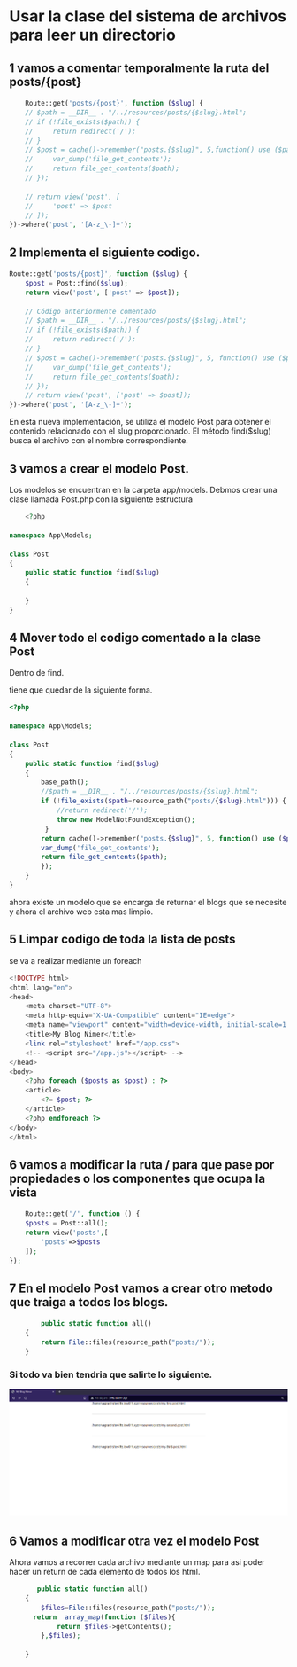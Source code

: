 # Usar la clase del sistema de archivos para leer un directorio

## 1 vamos a comentar temporalmente la ruta del posts/{post}
```php
    Route::get('posts/{post}', function ($slug) {
    // $path = __DIR__ . "/../resources/posts/{$slug}.html";
    // if (!file_exists($path)) {
    //     return redirect('/');
    // }
    // $post = cache()->remember("posts.{$slug}", 5,function() use ($path){
    //     var_dump('file_get_contents');
    //     return file_get_contents($path);
    // });
    
    // return view('post', [
    //     'post' => $post
    // ]);
})->where('post', '[A-z_\-]+');
```
## 2 Implementa el siguiente codigo.
```php
Route::get('posts/{post}', function ($slug) {
    $post = Post::find($slug);
    return view('post', ['post' => $post]);

    // Código anteriormente comentado
    // $path = __DIR__ . "/../resources/posts/{$slug}.html";
    // if (!file_exists($path)) {
    //     return redirect('/');
    // }
    // $post = cache()->remember("posts.{$slug}", 5, function() use ($path) {
    //     var_dump('file_get_contents');
    //     return file_get_contents($path);
    // });
    // return view('post', ['post' => $post]);
})->where('post', '[A-z_\-]+');
```
En esta nueva implementación, se utiliza el modelo Post para obtener el contenido relacionado con el slug proporcionado. El método find($slug) busca el archivo con el nombre correspondiente.

## 3 vamos a crear el modelo Post.
Los modelos se encuentran en la carpeta app/models.
Debmos crear una clase llamada Post.php con la siguiente estructura
```php
    <?php

namespace App\Models;

class Post
{
    public static function find($slug)
    {
        
    }
}
```
## 4 Mover todo el codigo comentado a la clase Post
Dentro de find.

tiene que quedar de la siguiente forma.

```php
<?php

namespace App\Models;

class Post
{
    public static function find($slug)
    {
        base_path();
        //$path = __DIR__ . "/../resources/posts/{$slug}.html";
        if (!file_exists($path=resource_path("posts/{$slug}.html"))) {
            //return redirect('/');
            throw new ModelNotFoundException();
         }
        return cache()->remember("posts.{$slug}", 5, function() use ($path) {
        var_dump('file_get_contents');
        return file_get_contents($path);
        });       
    }
}
```
ahora existe un modelo que se encarga de returnar el blogs que se necesite y ahora el archivo web esta mas limpio.

## 5 Limpar codigo de toda la lista de posts
se va a realizar mediante un foreach
```php
<!DOCTYPE html>
<html lang="en">
<head>
    <meta charset="UTF-8">
    <meta http-equiv="X-UA-Compatible" content="IE=edge">
    <meta name="viewport" content="width=device-width, initial-scale=1.0">
    <title>My Blog Nimer</title>
    <link rel="stylesheet" href="/app.css">
    <!-- <script src="/app.js"></script> -->
</head>
<body>
    <?php foreach ($posts as $post) : ?>
    <article>
        <?= $post; ?>
    </article>
    <?php endforeach ?>
</body>
</html>
```
## 6 vamos a modificar la ruta  / para que pase por propiedades o los componentes que ocupa la vista
```php
    Route::get('/', function () {
    $posts = Post::all();
    return view('posts',[
        'posts'=>$posts
    ]);
});
```
## 7 En el modelo Post vamos a crear otro metodo que traiga a todos los blogs.
```php
        public static function all()
    {
        return File::files(resource_path("posts/"));
    }
```
### Si todo va bien tendria que salirte lo siguiente.

![img](img/Taller%2011/web2.png)

## 6 Vamos a modificar otra vez el modelo Post
Ahora vamos a recorrer cada archivo mediante un map para asi poder hacer un return de cada elemento de todos los html.
```php
       public static function all()
    {
        $files=File::files(resource_path("posts/"));
      return  array_map(function ($files){
            return $files->getContents();
        },$files);

    }
```
